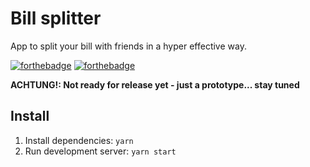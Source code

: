 # Bill splitter

App to split your bill with friends in a hyper effective way.

[![forthebadge](https://forthebadge.com/images/badges/built-by-developers.svg)](https://forthebadge.com)
[![forthebadge](https://forthebadge.com/images/badges/made-with-javascript.svg)](https://forthebadge.com)


**ACHTUNG!: Not ready for release yet - just a prototype... stay tuned**

## Install

1. Install dependencies: `yarn`
2. Run development server: `yarn start`
